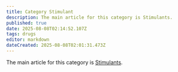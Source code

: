 ```yaml
---
title: Category Stimulant
description: The main article for this category is Stimulants.
published: true
date: 2025-08-08T02:14:52.107Z
tags: drugs
editor: markdown
dateCreated: 2025-08-08T02:01:31.473Z
---
```


The main article for this category is [Stimulants](/en/stimulants).